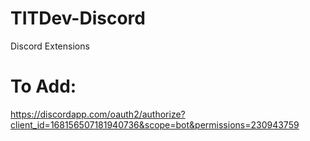 # TITDev-Discord
Discord Extensions

# To Add:
https://discordapp.com/oauth2/authorize?client_id=168156507181940736&scope=bot&permissions=230943759